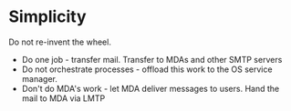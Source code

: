 # Simplicity

Do not re-invent the wheel.

- Do one job - transfer mail. Transfer to MDAs and other SMTP servers
- Do not orchestrate processes - offload this work to the OS service manager.
- Don't do MDA's work - let MDA deliver messages to users. Hand the mail to MDA
  via LMTP

